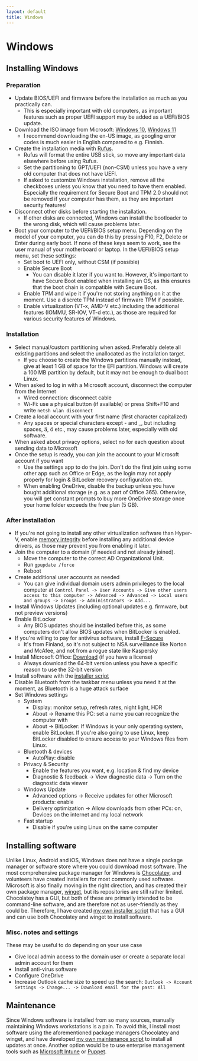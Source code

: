 ```yaml
---
layout: default
title: Windows
---
```


# Windows

## Installing Windows
### Preparation
- Update BIOS/UEFI and firmware before the installation as much as you practically can.
  - This is especially important with old computers, as important features such as proper UEFI support may be added as a
    UEFI/BIOS update.
- Download the ISO image from Microsoft:
  [Windows 10](https://www.microsoft.com/fi-fi/software-download/windows10ISO),
  [Windows 11](https://www.microsoft.com/software-download/windows11)
  - I recommend downloading the en-US image, as googling error codes is much easier in English compared to e.g. Finnish.
- Create the installation media with [Rufus](https://rufus.ie/).
  - Rufus will format the entire USB stick, so move any important data elsewhere before using Rufus.
  - Set the partitioning to GPT/UEFI (non-CSM) unless you have a very old computer that does not have UEFI.
  - If asked to customize Windows installation, remove all the checkboxes unless you know that you
    need to have them enabled. Especially the requirement for Secure Boot and TPM 2.0 should not be removed
    if your computer has them, as they are important security features!
- Disconnect other disks before starting the installation.
  - If other disks are connected, Windows can install the bootloader to the wrong disk, which will cause problems later.
- Boot your computer to the UEFI/BIOS setup menu.
  Depending on the model of your computer, you can do this by pressing F10, F2, Delete or Enter during early boot.
  If none of these keys seem to work, see the user manual of your motherboard or laptop.
  In the UEFI/BIOS setup menu, set these settings:
  - Set boot to UEFI only, without CSM (if possible)
  - Enable Secure Boot
    - You can disable it later if you want to.
      However, it's important to have Secure Boot enabled when installing an OS,
      as this ensures that the boot chain is compatible with Secure Boot.
  - Enable TPM and wipe it if you're not storing anything on it at the moment.
    Use a discrete TPM instead of firmware TPM if possible.
  - Enable virtualization (VT-x, AMD-V etc.) including the additional features (IOMMU, SR-IOV, VT-d etc.),
    as those are required for various security features of Windows.

### Installation
- Select manual/custom partitioning when asked.
  Preferably delete all existing partitions and select the unallocated as the installation target.
  - If you choose to create the Windows partitions manually instead, give at least 1 GB of space for the EFI partition.
    Windows will create a 100 MB partition by default, but it may not be enough to dual boot Linux.
- When asked to log in with a Microsoft account, disconnect the computer from the Internet
  - Wired connection: disconnect cable
  - Wi-Fi: use a physical button (if available) or press Shift+F10 and write `netsh wlan disconnect`
- Create a local account with your first name (first character capitalized)
  - Any spaces or special characters except - and _, but including spaces, ä, ö etc., may cause problems later, especially with old software.
- When asked about privacy options, select no for each question about sending data to Microsoft
- Once the setup is ready, you can join the account to your Microsoft account if you want
  - Use the settings app to do the join. Don't do the first join using some other app such as Office or Edge,
    as the login may not apply properly for login & BitLocker recovery configuration etc.
  - When enabling OneDrive, disable the backup unless you have bought additional storage (e.g. as a part of Office 365).
    Otherwise, you will get constant prompts to buy more OneDrive storage once your home folder exceeds the free plan (5 GB).

### After installation
- If you're not going to install any other virtualization software than Hyper-V, enable
  [memory integrity](https://support.microsoft.com/en-us/windows/core-isolation-e30ed737-17d8-42f3-a2a9-87521df09b78)
  before installing any additional device drivers, as those may prevent you from enabling it later.
- Join the computer to a domain (if needed and not already joined).
  - Move the computer to the correct AD Organizational Unit.
  - Run `gpupdate /force`
  - Reboot
- Create additional user accounts as needed
  - You can give individual domain users admin privileges to the local computer at
    `Control Panel -> User Accounts -> Give other users access to this computer -> Advanced -> Advanced -> Local users and groups -> Groups -> Administrators -> Add...`
- Install Windows Updates (including optional updates e.g. firmware, but not preview versions)
- Enable BitLocker
  - Any BIOS updates should be installed before this, as some computers don't allow BIOS updates when BitLocker is enabled.
- If you're willing to pay for antivirus software, install [F-Secure](https://www.f-secure.com/)
  - It's from Finland, so it's not subject to NSA surveillance like Norton and McAfee, and not from a rogue state like Kaspersky
- Install Microsoft Office: [Download](https://aka.ms/office-install) (if you have a license)
  - Always download the 64-bit version unless you have a specific reason to use the 32-bit version
- Install software with the [installer script](https://github.com/AgenttiX/windows-scripts)
- Disable Bluetooth from the taskbar menu unless you need it at the moment, as Bluetooth is a huge attack surface
- Set Windows settings
  - System
    - Display: monitor setup, refresh rates, night light, HDR
    - About -> Rename this PC: set a name you can recognize the computer with
    - About -> BitLocker: If Windows is your only operating system, enable BitLocker.
      If you're also going to use Linux, keep BitLocker disabled to ensure access to your Windows files from Linux.
  - Bluetooth & devices
    - AutoPlay: disable
  - Privacy & Security
    - Enable the features you want, e.g. location & find my device
    - Diagnostic & feedback -> View diagnostic data -> Turn on the diagnostic data viewer
  - Windows Update
    - Advanced options -> Receive updates for other Microsoft products: enable
    - Delivery optimization -> Allow downloads from other PCs: on, Devices on the internet and my local network
  - Fast startup
    - Disable if you're using Linux on the same computer


## Installing software
Unlike Linux, Android and iOS, Windows does not have a single package manager or software store
where you could download most software.
The most comprehensive package manager for Windows is
[Chocolatey](https://chocolatey.org/),
and volunteers have created installers for most commonly used software.
Microsoft is also finally moving in the right direction, and has created their own package manager,
[winget](https://github.com/microsoft/winget-cli),
but its repositories are still rather limited.
Chocolatey has a GUI, but both of these are primarily intended to be command-line software,
and are therefore not as user-friendly as they could be.
Therefore, I have created
[my own installer script](https://github.com/AgenttiX/windows-scripts)
that has a GUI and can use both Chocolatey and winget to install software.

### Misc. notes and settings
These may be useful to do depending on your use case
- Give local admin access to the domain user or create a separate local admin account for them
- Install anti-virus software
- Configure OneDrive
- Increase Outlook cache size to speed up the search:
  `Outlook -> Account Settings -> Change... -> Download email for the past: All`


## Maintenance
Since Windows software is installed from so many sources,
manually maintaining Windows workstations is a pain.
To avoid this, I install most software using the aforementioned package managers Chocolatey and winget,
and have developed
[my own maintenance script](https://github.com/AgenttiX/windows-scripts)
to install all updates at once.
Another option would be to use enterprise management tools such as
[Microsoft Intune](https://learn.microsoft.com/en-us/mem/intune/fundamentals/what-is-intune)
or
[Puppet](https://puppet.com/).
